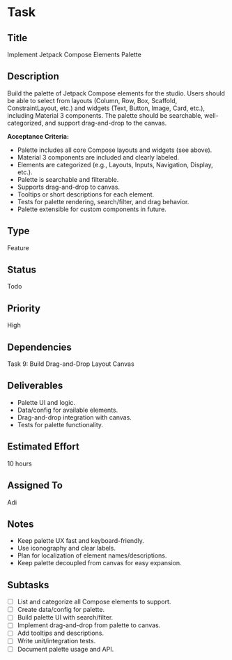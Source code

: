 # Task

## Title
Implement Jetpack Compose Elements Palette

## Description
Build the palette of Jetpack Compose elements for the studio. Users should be able to select from layouts (Column, Row, Box, Scaffold, ConstraintLayout, etc.) and widgets (Text, Button, Image, Card, etc.), including Material 3 components. The palette should be searchable, well-categorized, and support drag-and-drop to the canvas.

**Acceptance Criteria:**
- Palette includes all core Compose layouts and widgets (see above).
- Material 3 components are included and clearly labeled.
- Elements are categorized (e.g., Layouts, Inputs, Navigation, Display, etc.).
- Palette is searchable and filterable.
- Supports drag-and-drop to canvas.
- Tooltips or short descriptions for each element.
- Tests for palette rendering, search/filter, and drag behavior.
- Palette extensible for custom components in future.

## Type
Feature

## Status
Todo

## Priority
High

## Dependencies
Task 9: Build Drag-and-Drop Layout Canvas

## Deliverables
- Palette UI and logic.
- Data/config for available elements.
- Drag-and-drop integration with canvas.
- Tests for palette functionality.

## Estimated Effort
10 hours

## Assigned To
Adi

## Notes
- Keep palette UX fast and keyboard-friendly.
- Use iconography and clear labels.
- Plan for localization of element names/descriptions.
- Keep palette decoupled from canvas for easy expansion.

## Subtasks
- [ ] List and categorize all Compose elements to support.
- [ ] Create data/config for palette.
- [ ] Build palette UI with search/filter.
- [ ] Implement drag-and-drop from palette to canvas.
- [ ] Add tooltips and descriptions.
- [ ] Write unit/integration tests.
- [ ] Document palette usage and API.